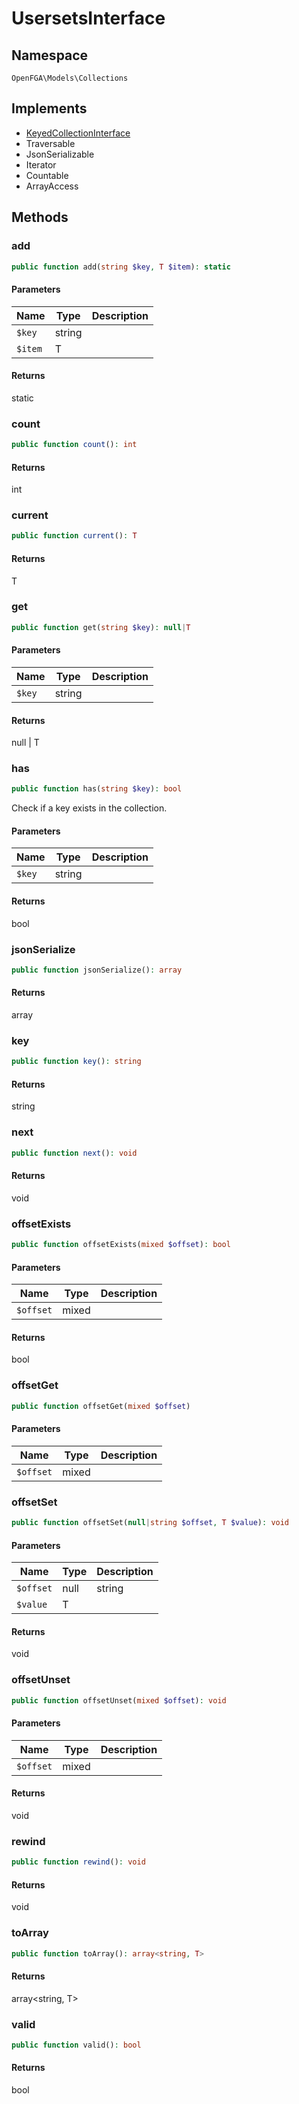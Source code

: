 # UsersetsInterface


## Namespace
`OpenFGA\Models\Collections`

## Implements
* [KeyedCollectionInterface](Models/Collections/KeyedCollectionInterface.md)
* Traversable
* JsonSerializable
* Iterator
* Countable
* ArrayAccess



## Methods
### add


```php
public function add(string $key, T $item): static
```


#### Parameters
| Name | Type | Description |
|------|------|-------------|
| `$key` | string |  |
| `$item` | T |  |

#### Returns
static

### count


```php
public function count(): int
```



#### Returns
int

### current


```php
public function current(): T
```



#### Returns
T

### get


```php
public function get(string $key): null|T
```


#### Parameters
| Name | Type | Description |
|------|------|-------------|
| `$key` | string |  |

#### Returns
null | T

### has


```php
public function has(string $key): bool
```

Check if a key exists in the collection.

#### Parameters
| Name | Type | Description |
|------|------|-------------|
| `$key` | string |  |

#### Returns
bool

### jsonSerialize


```php
public function jsonSerialize(): array
```



#### Returns
array

### key


```php
public function key(): string
```



#### Returns
string

### next


```php
public function next(): void
```



#### Returns
void

### offsetExists


```php
public function offsetExists(mixed $offset): bool
```


#### Parameters
| Name | Type | Description |
|------|------|-------------|
| `$offset` | mixed |  |

#### Returns
bool

### offsetGet


```php
public function offsetGet(mixed $offset)
```


#### Parameters
| Name | Type | Description |
|------|------|-------------|
| `$offset` | mixed |  |


### offsetSet


```php
public function offsetSet(null|string $offset, T $value): void
```


#### Parameters
| Name | Type | Description |
|------|------|-------------|
| `$offset` | null | string |  |
| `$value` | T |  |

#### Returns
void

### offsetUnset


```php
public function offsetUnset(mixed $offset): void
```


#### Parameters
| Name | Type | Description |
|------|------|-------------|
| `$offset` | mixed |  |

#### Returns
void

### rewind


```php
public function rewind(): void
```



#### Returns
void

### toArray


```php
public function toArray(): array<string, T>
```



#### Returns
array&lt;string, T&gt;

### valid


```php
public function valid(): bool
```



#### Returns
bool

